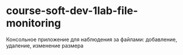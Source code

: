 # course-soft-dev-1lab-file-monitoring
Консольное приложение для наблюдения за файлами: добавление, удаление, изменение размера
